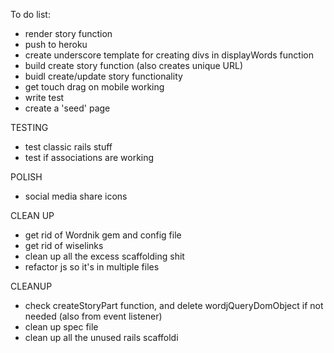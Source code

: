 To do list:

- render story function
- push to heroku
- create underscore template for creating divs in displayWords function
- build create story function (also creates unique URL)
- buidl create/update story functionality
- get touch drag on mobile working
- write test
- create a 'seed' page


TESTING
- test classic rails stuff
- test if associations are working

POLISH
- social media share icons

CLEAN UP 
- get rid of Wordnik gem and config file
- get rid of wiselinks
- clean up all the excess scaffolding shit
- refactor js so it's in multiple files


CLEANUP
- check createStoryPart function, and delete wordjQueryDomObject if not needed (also from event listener)
- clean up spec file
- clean up all the unused rails scaffoldi